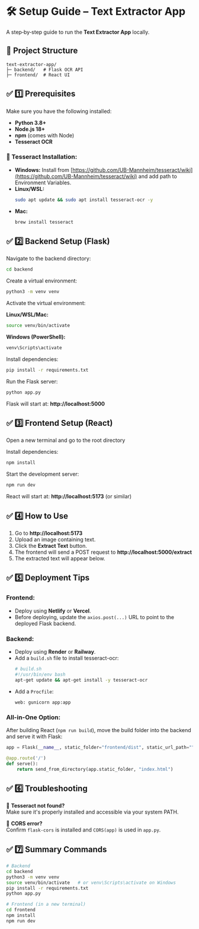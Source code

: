 # 🛠️ Setup Guide – Text Extractor App

A step‑by‑step guide to run the **Text Extractor App** locally.

## 📂 Project Structure

```
text-extractor-app/
├─ backend/   # Flask OCR API
├─ frontend/  # React UI
```

## ✅ 1️⃣ Prerequisites

Make sure you have the following installed:

- **Python 3.8+**
- **Node.js 18+**
- **npm** (comes with Node)
- **Tesseract OCR**

### 🔧 Tesseract Installation:

- **Windows:** Install from [https://github.com/UB-Mannheim/tesseract/wiki](https://github.com/UB-Mannheim/tesseract/wiki) and add path to Environment Variables.
- **Linux/WSL:**
  ```bash
  sudo apt update && sudo apt install tesseract-ocr -y
  ```
- **Mac:**
  ```bash
  brew install tesseract
  ```

## ✅ 2️⃣ Backend Setup (Flask)

Navigate to the backend directory:

```bash
cd backend
```

Create a virtual environment:

```bash
python3 -m venv venv
```

Activate the virtual environment:

**Linux/WSL/Mac:**
```bash
source venv/bin/activate
```

**Windows (PowerShell):**
```bash
venv\Scripts\activate
```

Install dependencies:

```bash
pip install -r requirements.txt
```

Run the Flask server:

```bash
python app.py
```

Flask will start at: **http://localhost:5000**

## ✅ 3️⃣ Frontend Setup (React)

Open a new terminal and go to the root directory

Install dependencies:

```bash
npm install
```

Start the development server:

```bash
npm run dev
```

React will start at: **http://localhost:5173** (or similar)

## ✅ 4️⃣ How to Use

1. Go to **http://localhost:5173**
2. Upload an image containing text.
3. Click the **Extract Text** button.
4. The frontend will send a POST request to **http://localhost:5000/extract**
5. The extracted text will appear below.

## ✅ 5️⃣ Deployment Tips

### Frontend:
- Deploy using **Netlify** or **Vercel**.
- Before deploying, update the `axios.post(...)` URL to point to the deployed Flask backend.

### Backend:
- Deploy using **Render** or **Railway**.
- Add a `build.sh` file to install tesseract-ocr:
  ```bash
  # build.sh
  #!/usr/bin/env bash
  apt-get update && apt-get install -y tesseract-ocr
  ```
- Add a `Procfile`:
  ```
  web: gunicorn app:app
  ```

### All-in-One Option:
After building React (`npm run build`), move the build folder into the backend and serve it with Flask:

```python
app = Flask(__name__, static_folder="frontend/dist", static_url_path="")

@app.route('/')
def serve():
    return send_from_directory(app.static_folder, "index.html")
```

## ✅ 6️⃣ Troubleshooting

🔴 **Tesseract not found?**  
Make sure it's properly installed and accessible via your system PATH.

🔴 **CORS error?**  
Confirm `flask-cors` is installed and `CORS(app)` is used in `app.py`.

## ✅ 7️⃣ Summary Commands

```bash
# Backend
cd backend
python3 -m venv venv
source venv/bin/activate   # or venv\Scripts\activate on Windows
pip install -r requirements.txt
python app.py

# Frontend (in a new terminal)
cd frontend
npm install
npm run dev
```